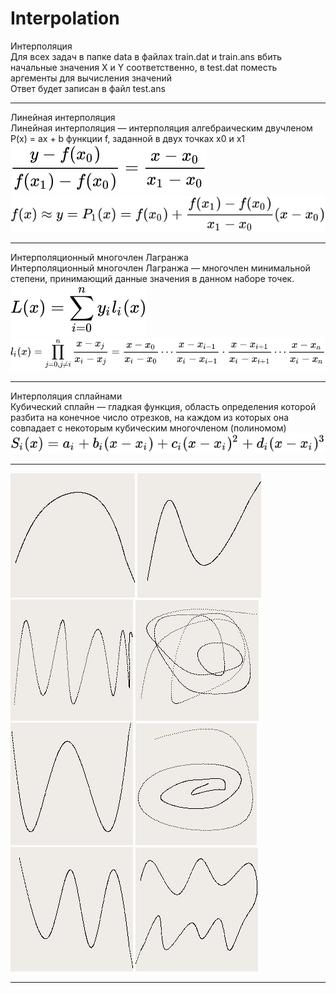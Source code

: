 # Interpolation

Интерполяция  
Для всех задач в папке data в файлах train.dat и train.ans
вбить начальные значения X и Y соответственно, в test.dat поместь аргементы для вычисления значений  
Ответ будет записан в файл test.ans
***
Линейная интерполяция  
Линейная интерполяция — интерполяция алгебраическим двучленом P(x) = ax + b функции f, заданной в двух точках x0 и x1  
![lin1](image/lin1.svg) ![lin2](image/lin2.svg)
***
Интерполяционный многочлен Лагранжа  
Интерполяционный многочлен Лагранжа — многочлен минимальной степени, принимающий данные значения в данном наборе точек.  
![lag1](image/lag1.svg) ![lag2](image/lag2.svg)
***
Интерполяция сплайнами  
Кубический сплайн — гладкая функция, область определения которой разбита на конечное число отрезков, на каждом из которых она совпадает с некоторым кубическим многочленом (полиномом)  
![spl](image/spl.svg)
***
![1](image/1.png) ![2](image/2.png) ![3](image/3.png) ![4](image/4.png) ![5](image/5.png) ![6](image/6.png) ![7](image/7.png) ![8](image/8.png)
***
